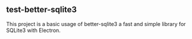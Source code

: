 ## test-better-sqlite3

This project is a basic usage of better-sqlite3 a fast and simple library for SQLite3 with Electron. 
